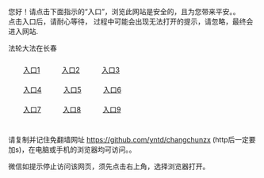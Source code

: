 您好！请点击下面指示的“入口”，浏览此网站是安全的，且为您带来平安。。 <br/>
点击入口后，请耐心等待， 过程中可能会出现无法打开的提示，请忽略，最终会进入网站. </br>

法轮大法在长春<br/>
<div style="padding:10px"><a style="margin:20px" target="_blank" href="https://drwj3wuzevlmd.cloudfront.net/2Qpsp?qexbhyjq" id="ccLink1" rel="nofollow">入口1</a> <a target="_blank" style="margin:20px" href="https://dy0j2pigl7z3l.cloudfront.net/2Qpsp?jgnxipdq" id="ccLink2" rel="nofollow">入口2</a> <a style="margin:20px" target="_blank" href="https://d22n4v46ccaf4e.cloudfront.net/2Qpsp?lfxubwxl" id="ccLink3" rel="nofollow">入口3</a></div>

<div style="padding:10px" ><a style="margin:20px" target="_blank" href="https://drwj3wuzevlmd.cloudfront.net/2Qpsp?qexbhyjq" id="ccLink4" rel="nofollow">入口4</a> <a style="margin:20px" href="https://dy0j2pigl7z3l.cloudfront.net/2Qpsp?jgnxipdq" target="_blank" id="ccLink5" rel="nofollow">入口5</a> <a style="margin:20px" href="https://d22n4v46ccaf4e.cloudfront.net/2Qpsp?lfxubwxl" target="_blank" id="ccLink6" rel="nofollow">入口6</a></div>

<div style="padding:10px"><a style="margin:20px" target="_blank" href="https://drwj3wuzevlmd.cloudfront.net/2Qpsp?qexbhyjq" id="ccLink7" rel="nofollow">入口7</a> <a style="margin:20px" href="https://dy0j2pigl7z3l.cloudfront.net/2Qpsp?jgnxipdq" target="_blank" id="ccLink8" rel="nofollow">入口8</a> <a style="margin:20px" target="_blank" href="https://d22n4v46ccaf4e.cloudfront.net/2Qpsp?lfxubwxl" id="ccLink9" rel="nofollow">入口9</a></div>

<br/>



请复制并记住免翻墙网址 https://github.com/yntd/changchunzx (http后一定要加s)，在电脑或手机的浏览器均可访问。。<br/>

微信如提示停止访问该网页，须先点击右上角，选择浏览器打开。
